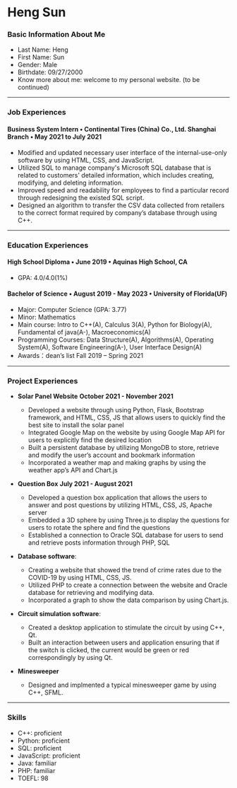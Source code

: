 <h1>Heng Sun</h1>

### Basic Information About Me
* Last Name: Heng   
* First Name: Sun
* Gender: Male  
* Birthdate: 09/27/2000
* Know more about me: welcome to my personal website. (to be continued)


---
### Job Experiences

#### Business System Intern • Continental Tires (China) Co., Ltd. Shanghai Branch • May 2021 to July 2021
* Modified and updated necessary user interface of the internal-use-only software by using HTML, CSS, and JavaScript.
* Utilized SQL to manage company's Microsoft SQL database that is related to customers' detailed information, which includes creating, modifying, and deleting information. 
*	Improved speed and readability for employees to find a particular record through redesigning the existed SQL script.
* Designed an algorithm to transfer the CSV data collected from retailers to the correct format required by company’s database through using C++.


---
### Education Experiences
#### High School Diploma • June 2019 • Aquinas High School, CA
* GPA: 4.0/4.0(1%)

#### Bachelor of Science • August 2019 - May 2023 • University of Florida(UF)
* Major: Computer Science (GPA: 3.77)
* Minor: Mathematics
* Main course: Intro to C++(A), Calculus 3(A), Python for Biology(A), Fundamental of java(A-), Macroeconomics(A)
* Programming Courses: Data Structure(A), Algorithms(A), Operating System(A), Software Engineering(A-), User Interface Design(A)
* Awards：dean’s list Fall 2019 – Spring 2021

---
### Project Experiences
* **Solar Panel Website**  **October 2021 - November 2021**
  * Developed a website through using Python, Flask, Bootstrap framework, and HTML, CSS, JS that allows users to quickly find the best site to install the solar panel
  * Integrated Google Map on the website by using Google Map API for users to explicitly find the desired location
  * Built a persistent database by utilizing MongoDB to store, retrieve and modify the user’s account and bookmark information
  * Incorporated a weather map and making graphs by using the weather app’s API and Chart.js

* **Question Box**  **July 2021 - August 2021**
  * Developed a question box application that allows the users to answer and post questions by utilizing HTML, CSS, JS, Apache server
  * Embedded a 3D sphere by using Three.js to display the questions for users to rotate the sphere and find the questions
  * Established a connection to Oracle SQL database for users to send and retrieve posts information through PHP, SQL


* **Database software**: 
  * Creating a website that showed the trend of crime rates due to the COVID-19 by using HTML, CSS, JS.
  * Utilized PHP to create a connection between the website and Oracle database for retrieving and modifying data.
  * Incorporated a graph to show the data comparison by using Chart.js.


* **Circuit simulation software**: 
  * Created a desktop application to stimulate the circuit by using C++, Qt.
  * Built an interaction between users and application ensuring that if the switch is clicked, the current would be green or red correspondingly by using Qt.


* **Minesweeper**
  * Designed and implmented a typical minesweeper game by using C++, SFML.

---
### Skills
* C++: proficient
* Python: proficient
* SQL: proficient
* JavaScript: proficient
* Java: familiar 
* PHP: familiar
* TOEFL: 98
